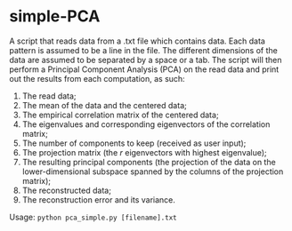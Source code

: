 # simple-PCA

A script that reads data from a .txt file which contains data. Each data pattern is assumed to be a line in the file. The different dimensions of the data are assumed to be separated by a space or a tab.
The script will then perform a Principal Component Analysis (PCA) on the read data and print out the results from each computation, as such:

1. The read data;
2. The mean of the data and the centered data;
3. The empirical correlation matrix of the centered data; 
4. The eigenvalues and corresponding eigenvectors of the correlation matrix;
5. The number of components to keep (received as user input);
6. The projection matrix (the *r* eigenvectors with highest eigenvalue);
7. The resulting principal components (the projection of the data on the lower-dimensional subspace spanned by the columns of the projection matrix);
8. The reconstructed data;
9. The reconstruction error and its variance.

Usage: `python pca_simple.py [filename].txt`
